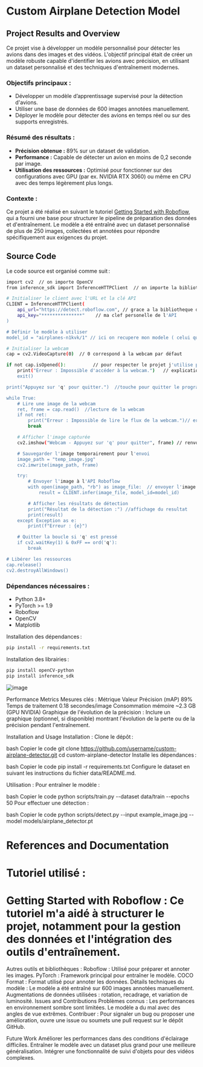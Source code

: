 # **Custom Airplane Detection Model**

## Project Results and Overview
Ce projet vise à développer un modèle personnalisé pour détecter les avions dans des images et des vidéos. L'objectif principal était de créer un modèle robuste capable d'identifier les avions avec précision, en utilisant un dataset personnalisé et des techniques d'entraînement modernes.

### **Objectifs principaux :**
- Développer un modèle d’apprentissage supervisé pour la détection d'avions.
- Utiliser une base de données de 600 images annotées manuellement.
- Déployer le modèle pour détecter des avions en temps réel ou sur des supports enregistrés.

### **Résumé des résultats :**
- **Précision obtenue :** 89% sur un dataset de validation.  
- **Performance :** Capable de détecter un avion en moins de 0,2 seconde par image.  
- **Utilisation des ressources :** Optimisé pour fonctionner sur des configurations avec GPU (par ex. NVIDIA RTX 3060) ou même en CPU avec des temps légèrement plus longs.  

### **Contexte :**
Ce projet a été réalisé en suivant le tutoriel [Getting Started with Roboflow](https://blog.roboflow.com/getting-started-with-roboflow/), qui a fourni une base pour structurer le pipeline de préparation des données et d'entraînement. Le modèle a été entraîné avec un dataset personnalisé de plus de 250 images, collectées et annotées pour répondre spécifiquement aux exigences du projet.



## Source Code
Le code source est organisé comme suit :
```bash
import cv2  // on importe OpenCV
from inference_sdk import InferenceHTTPClient  // on importe la bibliotheque de gestion de ROBOFLOW

# Initialiser le client avec l'URL et la clé API
CLIENT = InferenceHTTPClient(
    api_url="https://detect.roboflow.com", // grace a la bibliotheque de roboflow on recupere la l'api que l'on a en tant que membres 
    api_key="***************"    // ma clef personelle de l'API 
)

# Définir le modèle à utiliser
model_id = "airplanes-n1kvk/1" // ici on recupere mon modele ( celui que j'ai entrainer 

# Initialiser la webcam
cap = cv2.VideoCapture(0)  // 0 correspond à la webcam par défaut

if not cap.isOpened():          // pour respecter le projet j'utilise pour l'instant la cwebcam de mon PC sachant que l'objectif serait d'avoir une camera exterieur pointer vers le ciel avec un fish eye pour avoir un meilleur angle de vision 
    print("Erreur : Impossible d'accéder à la webcam.")   // explication de l'erreur si on arrive pas a acceder a la webcam 
    exit()

print("Appuyez sur 'q' pour quitter.")  //touche pour quitter le programme 

while True:
    # Lire une image de la webcam
    ret, frame = cap.read()  //lecture de la webcam 
    if not ret:
        print("Erreur : Impossible de lire le flux de la webcam.")// erreur si on arrive a acceder a la webcam mais pas a recuperer les données j'ai ajouter cette commande pour voir si ma camera marchais bien)
        break

    # Afficher l'image capturée
    cv2.imshow("Webcam - Appuyez sur 'q' pour quitter", frame) // renvoie l'image obtenue grace a la webcam 

    # Sauvegarder l'image temporairement pour l'envoi  
    image_path = "temp_image.jpg"
    cv2.imwrite(image_path, frame)

    try:
        # Envoyer l'image à l'API Roboflow
        with open(image_path, "rb") as image_file:  // envoyer l'image a l'API de Roboflow 
            result = CLIENT.infer(image_file, model_id=model_id) 

        # Afficher les résultats de détection
        print("Résultat de la détection :") //affichage du resultat 
        print(result)
    except Exception as e:
        print(f"Erreur : {e}") 

    # Quitter la boucle si 'q' est pressé
    if cv2.waitKey(1) & 0xFF == ord('q'):
        break

# Libérer les ressources
cap.release()
cv2.destroyAllWindows()
```


### **Dépendances nécessaires :**
- Python 3.8+
- PyTorch >= 1.9
- Roboflow
- OpenCV
- Matplotlib


Installation des dépendances :
```bash
pip install -r requirements.txt
```
Installation des librairies :
```bash
pip install openCV-python
pip install inference_sdk
```
![image](https://github.com/user-attachments/assets/2ff38dd9-61e6-4ac2-8d01-c08a8cb7c81a)

Performance Metrics
Mesures clés :
Métrique	Valeur
Précision (mAP)	89%
Temps de traitement	0.18 secondes/image
Consommation mémoire	~2.3 GB (GPU NVIDIA)
Graphique de l'évolution de la précision :
Inclure un graphique (optionnel, si disponible) montrant l'évolution de la perte ou de la précision pendant l'entraînement.

Installation and Usage
Installation :
Clone le dépôt :

bash
Copier le code
git clone https://github.com/username/custom-airplane-detector.git
cd custom-airplane-detector
Installe les dépendances :

bash
Copier le code
pip install -r requirements.txt
Configure le dataset en suivant les instructions du fichier data/README.md.

Utilisation :
Pour entraîner le modèle :

bash
Copier le code
python scripts/train.py --dataset data/train --epochs 50
Pour effectuer une détection :

bash
Copier le code
python scripts/detect.py --input example_image.jpg --model models/airplane_detector.pt


# References and Documentation
# Tutoriel utilisé :
# Getting Started with Roboflow : Ce tutoriel m'a aidé à structurer le projet, notamment pour la gestion des données et l'intégration des outils d'entraînement.
Autres outils et bibliothèques :
Roboflow : Utilisé pour préparer et annoter les images.
PyTorch : Framework principal pour entraîner le modèle.
COCO Format : Format utilisé pour annoter les données.
Détails techniques du modèle :
Le modèle a été entraîné sur 600 images annotées manuellement.
Augmentations de données utilisées : rotation, recadrage, et variation de luminosité.
Issues and Contributions
Problèmes connus :
Les performances en environnement sombre sont limitées.
Le modèle a du mal avec des angles de vue extrêmes.
Contribuer :
Pour signaler un bug ou proposer une amélioration, ouvre une issue ou soumets une pull request sur le dépôt GitHub.

Future Work
Améliorer les performances dans des conditions d'éclairage difficiles.
Entraîner le modèle avec un dataset plus grand pour une meilleure généralisation.
Intégrer une fonctionnalité de suivi d'objets pour des vidéos complexes.
